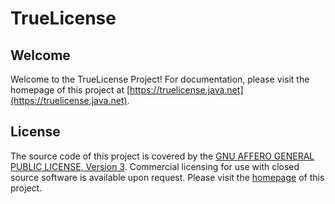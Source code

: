 # TrueLicense

## Welcome

Welcome to the TrueLicense Project!
For documentation, please visit the homepage of this project at
[https://truelicense.java.net](https://truelicense.java.net).

## License

The source code of this project is covered by the
[GNU AFFERO GENERAL PUBLIC LICENSE, Version 3](https://truelicense.java.net/license.html#GNU_AFFERO_GENERAL_PUBLIC_LICENSE_Version_3_19_November_2007).
Commercial licensing for use with closed source software is available upon
request.
Please visit the [homepage](https://truelicense.java.net) of this project.
